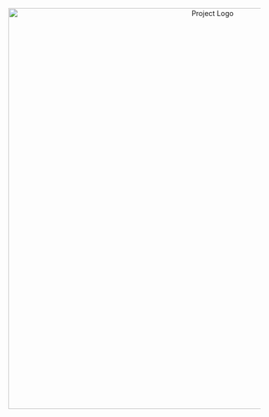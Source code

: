  <p align="center">
      <img src="https://graph.org/file/3251f328c9e86acfe6f17-8633c4631c5c9c9e01.jpg" alt="Project Logo" width="800">
    </p>
